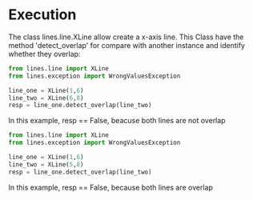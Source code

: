 # Execution

The class lines.line.XLine allow create a x-axis line. This Class have the method 'detect_overlap' for compare with another instance and identify whether they overlap:

```python
from lines.line import XLine
from lines.exception import WrongValuesException

line_one = XLine(1,6)
line_two = XLine(6,8)
resp = line_one.detect_overlap(line_two)

```
 In this example, resp == False, beacuse both lines are not overlap

 ```python
from lines.line import XLine
from lines.exception import WrongValuesException

line_one = XLine(1,6)
line_two = XLine(5,8)
resp = line_one.detect_overlap(line_two)

```

In this example, resp == False, because both lines are overlap

